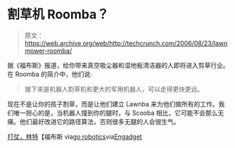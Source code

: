 # 割草机 Roomba？

> 原文：<https://web.archive.org/web/http://techcrunch.com/2006/08/23/lawnmower-roomba/>

据《福布斯》报道，给你带来真空吸尘器和湿地板清洁器的人即将进入剪草行业。在 Roomba 的简介中，他们说:

> 接下来是机器人割草机和更大的军用机器人，可以走得更快更远。

现在不是让你的孩子割草，而是让他们建立 Lawnba 来为他们做所有的工作。我们唯一担心的是，当机器人撞到你的腿时，与 Scooba 相比，它可能不会那么无痛。他们最好改进它的路径算法，否则很多无腿的人会很生气。

[打仗，林特](https://web.archive.org/web/20161012014936/http://www.forbes.com/free_forbes/2006/0904/094.html?boxes=custom)【福布斯 via[go robotics](https://web.archive.org/web/20161012014936/http://www.gorobotics.net/The-News/Latest-News/iRobot-To-Build-Robotic-Lawnmower-Next/)via[Engadget](https://web.archive.org/web/20161012014936/http://www.engadget.com/2006/08/23/irobot-cooking-up-lawn-mower-bot/)